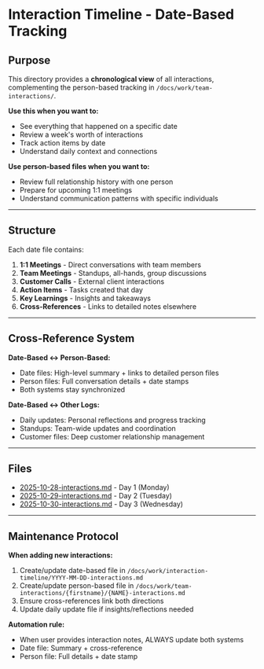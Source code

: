 # Interaction Timeline - Date-Based Tracking

## Purpose

This directory provides a **chronological view** of all interactions, complementing the person-based tracking in `/docs/work/team-interactions/`.

**Use this when you want to:**
- See everything that happened on a specific date
- Review a week's worth of interactions
- Track action items by date
- Understand daily context and connections

**Use person-based files when you want to:**
- Review full relationship history with one person
- Prepare for upcoming 1:1 meetings
- Understand communication patterns with specific individuals

---

## Structure

Each date file contains:
1. **1:1 Meetings** - Direct conversations with team members
2. **Team Meetings** - Standups, all-hands, group discussions
3. **Customer Calls** - External client interactions
4. **Action Items** - Tasks created that day
5. **Key Learnings** - Insights and takeaways
6. **Cross-References** - Links to detailed notes elsewhere

---

## Cross-Reference System

**Date-Based ↔ Person-Based:**
- Date files: High-level summary + links to detailed person files
- Person files: Full conversation details + date stamps
- Both systems stay synchronized

**Date-Based ↔ Other Logs:**
- Daily updates: Personal reflections and progress tracking
- Standups: Team-wide updates and coordination
- Customer files: Deep customer relationship management

---

## Files

- [2025-10-28-interactions.md](2025-10-28-interactions.md) - Day 1 (Monday)
- [2025-10-29-interactions.md](2025-10-29-interactions.md) - Day 2 (Tuesday)
- [2025-10-30-interactions.md](2025-10-30-interactions.md) - Day 3 (Wednesday)

---

## Maintenance Protocol

**When adding new interactions:**
1. Create/update date-based file in `/docs/work/interaction-timeline/YYYY-MM-DD-interactions.md`
2. Create/update person-based file in `/docs/work/team-interactions/{firstname}/{NAME}-interactions.md`
3. Ensure cross-references link both directions
4. Update daily update file if insights/reflections needed

**Automation rule:**
- When user provides interaction notes, ALWAYS update both systems
- Date file: Summary + cross-reference
- Person file: Full details + date stamp
